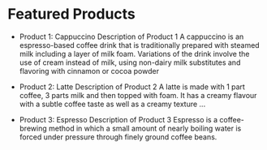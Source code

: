 # Featured Products

- Product 1: Cappuccino
  Description of Product 1
     A cappuccino is an espresso-based coffee drink that is traditionally prepared with steamed milk including a layer of milk foam. Variations of the drink involve the use of cream instead of milk, using non-dairy milk substitutes and flavoring with cinnamon or cocoa powder

- Product 2: Latte
  Description of Product 2
     A latte is made with 1 part coffee, 3 parts milk and then topped with foam. It has a creamy flavour with a subtle coffee taste as well as a creamy texture ...

- Product 3: Espresso
Description of Product 3
     Espresso is a coffee-brewing method in which a small amount of nearly boiling water is forced under pressure through finely ground coffee beans.